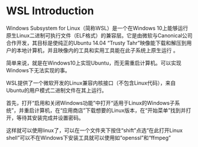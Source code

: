 # WSL Introduction


Windows Subsystem for Linux（简称WSL）是一个在Windows 10上能够运行原生Linux二进制可执行文件（ELF格式）的兼容层。它是由微软与Canonical公司合作开发，其目标是使纯正的Ubuntu 14.04 “Trusty Tahr”映像能下载和解压到用户的本地计算机，并且映像内的工具和实用工具能在此子系统上原生运行 。

简单来说，就是在Windows10上实现Ubuntu，而无需重启计算机。可以实现Windows下无法实现的事。

WSL提供了一个微软开发的Linux兼容内核接口（不包含Linux代码），来自Ubuntu的用户模式二进制文件在其上运行。

首先，打开“启用和关闭Windows功能”中打开“适用于Linux的Windows子系统”，并重启计算机，在“应用商店”下载想要的Linux版本，在“开始菜单”找到并打开，等待其安装完成并设置密码。

这样就可以使用linux了，可以在一个文件夹下按住“shift”点选“在此打开Linux shell”可以不在Windows下安装工具就可以使用如“openssl”和“ffmpeg”
